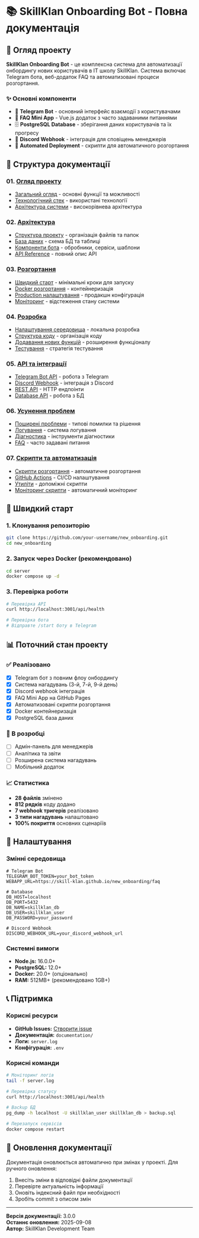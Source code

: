 # 📚 SkillKlan Onboarding Bot - Повна документація

## 🎯 Огляд проекту

**SkillKlan Onboarding Bot** - це комплексна система для автоматизації онбордингу нових користувачів в IT школу SkillKlan. Система включає Telegram бота, веб-додаток FAQ та автоматизовані процеси розгортання.

### ✨ Основні компоненти
- 🤖 **Telegram Bot** - основний інтерфейс взаємодії з користувачами
- 📱 **FAQ Mini App** - Vue.js додаток з часто задаваними питаннями
- 🗄️ **PostgreSQL Database** - зберігання даних користувачів та їх прогресу
- 🔗 **Discord Webhook** - інтеграція для сповіщень менеджерів
- 🚀 **Automated Deployment** - скрипти для автоматичного розгортання

## 📖 Структура документації

### 01. [Огляд проекту](./01-overview/)
- [Загальний огляд](./01-overview/01-project-overview.md) - основні функції та можливості
- [Технологічний стек](./01-overview/02-tech-stack.md) - використані технології
- [Архітектура системи](./01-overview/03-system-architecture.md) - високорівнева архітектура

### 02. [Архітектура](./02-architecture/)
- [Структура проекту](./02-architecture/01-project-structure.md) - організація файлів та папок
- [База даних](./02-architecture/02-database.md) - схема БД та таблиці
- [Компоненти бота](./02-architecture/03-bot-components.md) - обробники, сервіси, шаблони
- [API Reference](./02-architecture/04-api-reference.md) - повний опис API

### 03. [Розгортання](./03-deployment/)
- [Швидкий старт](./03-deployment/01-quick-start.md) - мінімальні кроки для запуску
- [Docker розгортання](./03-deployment/02-docker-deployment.md) - контейнеризація
- [Production налаштування](./03-deployment/03-production-setup.md) - продакшн конфігурація
- [Моніторинг](./03-deployment/04-monitoring.md) - відстеження стану системи

### 04. [Розробка](./04-development/)
- [Налаштування середовища](./04-development/01-environment-setup.md) - локальна розробка
- [Структура коду](./04-development/02-code-structure.md) - організація коду
- [Додавання нових функцій](./04-development/03-adding-features.md) - розширення функціоналу
- [Тестування](./04-development/04-testing.md) - стратегія тестування

### 05. [API та інтеграції](./05-api/)
- [Telegram Bot API](./05-api/01-telegram-bot-api.md) - робота з Telegram
- [Discord Webhook](./05-api/02-discord-webhook.md) - інтеграція з Discord
- [REST API](./05-api/03-rest-api.md) - HTTP ендпоінти
- [Database API](./05-api/04-database-api.md) - робота з БД

### 06. [Усунення проблем](./06-troubleshooting/)
- [Поширені проблеми](./06-troubleshooting/01-common-issues.md) - типові помилки та рішення
- [Логування](./06-troubleshooting/02-logging.md) - система логування
- [Діагностика](./06-troubleshooting/03-diagnostics.md) - інструменти діагностики
- [FAQ](./06-troubleshooting/04-faq.md) - часто задавані питання

### 07. [Скрипти та автоматизація](./07-scripts/)
- [Скрипти розгортання](./07-scripts/01-deployment-scripts.md) - автоматичне розгортання
- [GitHub Actions](./07-scripts/02-github-actions.md) - CI/CD налаштування
- [Утиліти](./07-scripts/03-utilities.md) - допоміжні скрипти
- [Моніторинг скрипти](./07-scripts/04-monitoring-scripts.md) - автоматичний моніторинг

## 🚀 Швидкий старт

### 1. Клонування репозиторію
```bash
git clone https://github.com/your-username/new_onboarding.git
cd new_onboarding
```

### 2. Запуск через Docker (рекомендовано)
```bash
cd server
docker compose up -d
```

### 3. Перевірка роботи
```bash
# Перевірка API
curl http://localhost:3001/api/health

# Перевірка бота
# Відправте /start боту в Telegram
```

## 📊 Поточний стан проекту

### ✅ Реалізовано
- [x] Telegram бот з повним флоу онбордингу
- [x] Система нагадувань (3-й, 7-й, 9-й день)
- [x] Discord webhook інтеграція
- [x] FAQ Mini App на GitHub Pages
- [x] Автоматизовані скрипти розгортання
- [x] Docker контейнеризація
- [x] PostgreSQL база даних

### 🔄 В розробці
- [ ] Адмін-панель для менеджерів
- [ ] Аналітика та звіти
- [ ] Розширена система нагадувань
- [ ] Мобільний додаток

### 📈 Статистика
- **28 файлів** змінено
- **812 рядків** коду додано
- **7 webhook тригерів** реалізовано
- **3 типи нагадувань** налаштовано
- **100% покриття** основних сценаріїв

## 🔧 Налаштування

### Змінні середовища
```env
# Telegram Bot
TELEGRAM_BOT_TOKEN=your_bot_token
WEBAPP_URL=https://skill-klan.github.io/new_onboarding/faq

# Database
DB_HOST=localhost
DB_PORT=5432
DB_NAME=skillklan_db
DB_USER=skillklan_user
DB_PASSWORD=your_password

# Discord Webhook
DISCORD_WEBHOOK_URL=your_discord_webhook_url
```

### Системні вимоги
- **Node.js:** 16.0.0+
- **PostgreSQL:** 12.0+
- **Docker:** 20.0+ (опціонально)
- **RAM:** 512MB+ (рекомендовано 1GB+)

## 📞 Підтримка

### Корисні ресурси
- **GitHub Issues:** [Створити issue](https://github.com/your-username/new_onboarding/issues)
- **Документація:** `documentation/`
- **Логи:** `server.log`
- **Конфігурація:** `.env`

### Корисні команди
```bash
# Моніторинг логів
tail -f server.log

# Перевірка статусу
curl http://localhost:3001/api/health

# Backup БД
pg_dump -h localhost -U skillklan_user skillklan_db > backup.sql

# Перезапуск сервісів
docker compose restart
```

## 🔄 Оновлення документації

Документація оновлюється автоматично при змінах у проекті. Для ручного оновлення:

1. Внесіть зміни в відповідні файли документації
2. Перевірте актуальність інформації
3. Оновіть індексний файл при необхідності
4. Зробіть commit з описом змін

---

**Версія документації:** 3.0.0  
**Останнє оновлення:** 2025-09-08  
**Автор:** SkillKlan Development Team
